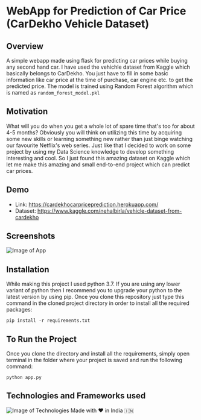 # WebApp for Prediction of Car Price (CarDekho Vehicle Dataset)

## Overview 

A simple webapp made using flask for predicting car prices while buying any second hand car. I have used the vehichle dataset from Kaggle which basically belongs to CarDekho. You just have to fill in some basic information like car price at the time of purchase, car engine etc. to get the predicted price. The model is trained using Random Forest algorithm which is named as ```random_forest_model.pkl```

## Motivation

What will you do when you get a whole lot of spare time that's too for about 4-5 months? Obviously you will think on utilizing this time by acquiring some new skills or learning something new rather than just binge watching our favourite Netflix's web series. Just like that I decided to work on some project by using my Data Science knowledge to develop something interesting and cool. So I just found this amazing dataset on Kaggle which let me make this amazing and small end-to-end project which can predict car prices.

## Demo

- Link: https://cardekhocarpriceprediction.herokuapp.com/
- Dataset: https://www.kaggle.com/nehalbirla/vehicle-dataset-from-cardekho

## Screenshots
![Image of App](https://github.com/TStud/WebApp-for-Prediction-of-Car-Price-CarDekho-Vehicle-Dataset-/blob/master/Screenshot%202020-08-31%20at%209.15.12%20PM.png)


## Installation

While making this project I used python 3.7. If you are using any lower variant of python then I recommend you to upgrade your python to the latest version by using pip. Once you clone this repository just type this command in the cloned project directory in order to install all the required packages:

```
pip install -r requirements.txt
```
## To Run the Project

Once you clone the directory and install all the requirements, simply open terminal in the folder where your project is saved and run the following command:

```
python app.py
```

## Technologies and Frameworks used
![Image of Technologies](https://theforetech.com/wp-content/uploads/2020/08/technologies.png)
Made with  ♥️  in India 🇮🇳
